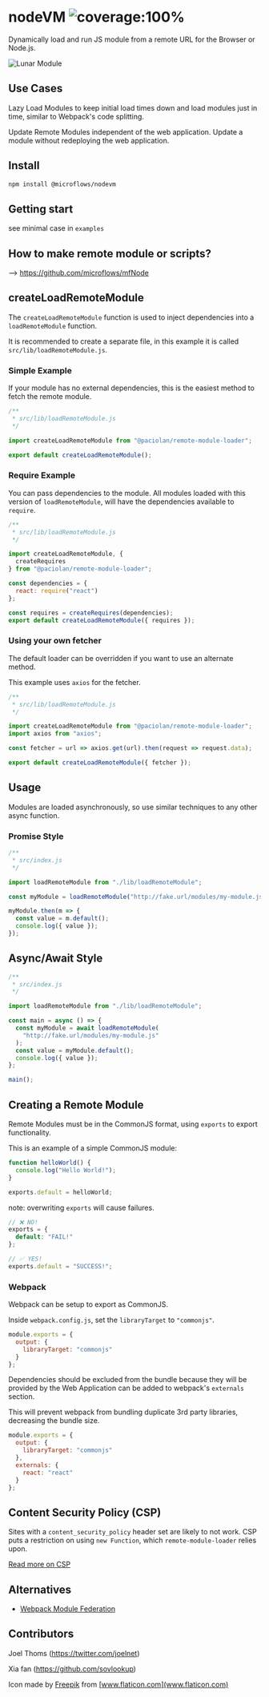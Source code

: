 # nodeVM ![coverage:100%](https://img.shields.io/badge/coverage-100%25-brightgreen.svg)

Dynamically load and run JS module from a remote URL for the Browser or Node.js.

![Lunar Module](https://raw.githubusercontent.com/Paciolan/remote-module-loader/master/media/logo-small.png)

## Use Cases

Lazy Load Modules to keep initial load times down and load modules just in time, similar to Webpack's code splitting.

Update Remote Modules independent of the web application. Update a module without redeploying the web application.

## Install

```bash
npm install @microflows/nodevm
```

## Getting start

see minimal case in `examples`

## How to make remote module or scripts?

--> https://github.com/microflows/mfNode

## createLoadRemoteModule

The `createLoadRemoteModule` function is used to inject dependencies into a `loadRemoteModule` function.

It is recommended to create a separate file, in this example it is called `src/lib/loadRemoteModule.js`.

### Simple Example

If your module has no external dependencies, this is the easiest method to fetch the remote module.

```javascript
/**
 * src/lib/loadRemoteModule.js
 */

import createLoadRemoteModule from "@paciolan/remote-module-loader";

export default createLoadRemoteModule();
```

### Require Example

You can pass dependencies to the module. All modules loaded with this version of `loadRemoteModule`, will have the dependencies available to `require`.

```javascript
/**
 * src/lib/loadRemoteModule.js
 */

import createLoadRemoteModule, {
  createRequires
} from "@paciolan/remote-module-loader";

const dependencies = {
  react: require("react")
};

const requires = createRequires(dependencies);
export default createLoadRemoteModule({ requires });
```

### Using your own fetcher

The default loader can be overridden if you want to use an alternate method.

This example uses `axios` for the fetcher.

```javascript
/**
 * src/lib/loadRemoteModule.js
 */

import createLoadRemoteModule from "@paciolan/remote-module-loader";
import axios from "axios";

const fetcher = url => axios.get(url).then(request => request.data);

export default createLoadRemoteModule({ fetcher });
```

## Usage

Modules are loaded asynchronously, so use similar techniques to any other async function.

### Promise Style

```javascript
/**
 * src/index.js
 */

import loadRemoteModule from "./lib/loadRemoteModule";

const myModule = loadRemoteModule("http://fake.url/modules/my-module.js");

myModule.then(m => {
  const value = m.default();
  console.log({ value });
});
```

## Async/Await Style

```javascript
/**
 * src/index.js
 */

import loadRemoteModule from "./lib/loadRemoteModule";

const main = async () => {
  const myModule = await loadRemoteModule(
    "http://fake.url/modules/my-module.js"
  );
  const value = myModule.default();
  console.log({ value });
};

main();
```

## Creating a Remote Module

Remote Modules must be in the CommonJS format, using `exports` to export functionality.

This is an example of a simple CommonJS module:

```javascript
function helloWorld() {
  console.log("Hello World!");
}

exports.default = helloWorld;
```

note: overwriting `exports` will cause failures.

```javascript
// ❌ NO!
exports = {
  default: "FAIL!"
};

// ✅ YES!
exports.default = "SUCCESS!";
```

### Webpack

Webpack can be setup to export as CommonJS.

Inside `webpack.config.js`, set the `libraryTarget` to `"commonjs"`.

```javascript
module.exports = {
  output: {
    libraryTarget: "commonjs"
  }
};
```

Dependencies should be excluded from the bundle because they will be provided by the Web Application can be added to webpack's `externals` section.

This will prevent webpack from bundling duplicate 3rd party libraries, decreasing the bundle size.

```javascript
module.exports = {
  output: {
    libraryTarget: "commonjs"
  },
  externals: {
    react: "react"
  }
};
```

## Content Security Policy (CSP)

Sites with a `content_security_policy` header set are likely to not work. CSP puts a restriction on using `new Function`, which `remote-module-loader` relies upon.

[Read more on CSP](https://developer.chrome.com/extensions/contentSecurityPolicy)

## Alternatives

- [Webpack Module Federation](https://webpack.js.org/concepts/module-federation)

## Contributors

Joel Thoms (https://twitter.com/joelnet)

Xia fan (https://github.com/sovlookup)

Icon made by [Freepik](https://www.flaticon.com/authors/freepik) from [www.flaticon.com](www.flaticon.com)

